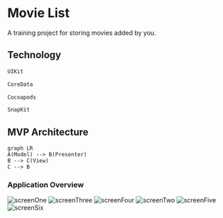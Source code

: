 # Movie List

A training project for storing movies added by you.

## Technology
```sh
UIKit
 ```
 ```sh
 CoreData
```
```sh
Cocoapods
```
```sh
SnapKit
```


## MVP Architecture
```mermaid
graph LR
A(Model) --> B(Presenter)
B --> C(View)
C --> B
```

### Application Overview

![screenOne](https://user-images.githubusercontent.com/99253701/205009251-ffa16202-c5fc-4c46-932b-84dd01e5a892.png)
![screenThree](https://user-images.githubusercontent.com/99253701/205009969-f6e6ccf9-3ac7-4bd3-9e9f-f1a71c326d78.png)
![screenFour](https://user-images.githubusercontent.com/99253701/205010001-f420d604-18d0-46ed-bd58-d9ded9c82234.png)
![screenTwo](https://user-images.githubusercontent.com/99253701/205010036-a0e8d622-fe8e-488b-b6a9-7029c08d2530.png)
![screenFive](https://user-images.githubusercontent.com/99253701/205010076-b89d4650-8929-49b9-9d8e-d44207aad77f.png)
![screenSix](https://user-images.githubusercontent.com/99253701/205010120-605324a0-9a36-4645-92eb-4cf99be1695e.png)
